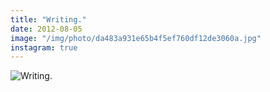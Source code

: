 ```yaml
---
title: "Writing."
date: 2012-08-05
image: "/img/photo/da483a931e65b4f5ef760df12de3060a.jpg"
instagram: true
---
```


![Writing.](/img/photo/da483a931e65b4f5ef760df12de3060a.jpg)
